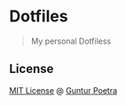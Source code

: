 # Dotfiles

> My personal Dotfiless


## License

[MIT License](https://opensource.org/licenses/MIT) @ [Guntur Poetra](http://guntur.starmediateknik.com)
